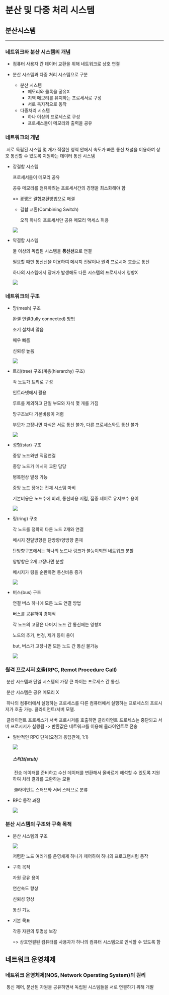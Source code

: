 # 분산 및 다중 처리 시스템

## 분산시스템

________

### 네트워크와 분산 시스템의 개념

- 컴퓨터 사용자 간 데이터 교환을 위해 네트워크로 상호 연결

- 분산 시스템과 다중 처리 시스템으로 구분
  - 분산 시스템
    - 메모리와 클록을 공유X
    - 지역 메모리를 유지하는 프로세서로 구성
    - 서로 독자적으로 동작
  - 다중처리 시스템
    - 하나 이상의 프로세스로 구성
    - 프로세스들이 메모리와 출력을 공유

### 네트워크의 개념

​	서로 독립된 시스템 몇 개가 적절한 영역 안에서 속도가 빠른 통신 채널을 이용하여 상호 통신할 수 있도록 지원하는 데이터 통신 시스템

- 강결합 시스템

  프로세서들이 메모리 공유

  공유 메모리를 점유하려는 프로세서간의 경쟁을 최소화해야 함

   => 경쟁은 결합교환방법으로 해결

  - 결합 교환(Combining Switch)

    오직 하나의 프로세서만 공유 메모리 액세스 허용

  <img class="image image--xl" src="https://user-images.githubusercontent.com/41600558/72244561-e61a4480-3631-11ea-8d80-8ec124ec129e.png"/>

- 약결합 시스템

  둘 이상의 독립된 시스템을 **통신선**으로 연결

  필요할 때만 통신선을 이용하여 메시지 전달이나 원격 프로시저 호출로 통신

  하나의 시스템에서 장애가 발생해도 다른 시스템의 프로세서에 영향X

  <img class="image image--xl" src="https://user-images.githubusercontent.com/41600558/72244650-106c0200-3632-11ea-9793-6698bab04e63.png"/>

### 네트워크의 구조

- 망(mesh) 구조

  완결 연결(fully connected) 방법

  초기 설치비 많음

  매우 빠름

  신뢰성 높음

  <img class="image image--xl" src="https://user-images.githubusercontent.com/41600558/72244683-1feb4b00-3632-11ea-944c-d9bd3c6d43e9.png"/>

- 트리(tree) 구조(계층(hierarchy) 구조)

  각 노트가 트리로 구성

  인트라넷에서 활용

  루트를 제외하고 단일 부모와 자식 몇 개를 가짐

  망구조보다 기본비용이 저렴

  부모가 고장나면 자식은 서로 통신 불가, 다른 프로세스와도 통신 불가

  <img class="image image--xl" src="https://user-images.githubusercontent.com/41600558/72244702-2d083a00-3632-11ea-9fec-9398d0ed8a99.png"/>

- 성형(star) 구조

  중앙 노드와만 직접연결

  중앙 노드가 메시지 교환 담당

  병목현상 발생 가능

  중앙 노드 장애는 전체 시스템 마비

  기본비용은 노드수에 비례, 통신비용 저렴, 집중 제어로 유지보수 용이

  <img class="image image--xl" src="https://user-images.githubusercontent.com/41600558/72244720-385b6580-3632-11ea-9470-3500aae14b79.png"/>

- 링(ring) 구조

  각 노드를 정확히 다른 노드 2개와 연결

  메시지 전달방향은 단방향/양방향 존재

  단방향구조에서는 하나의 노드나 링크가 불능이되면 네트워크 분할

  양방향은 2개 고장나면 분할

  메시지가 링을 순환하면 통신비용 증가

  <img class="image image--xl" src="https://user-images.githubusercontent.com/41600558/72244740-43ae9100-3632-11ea-84f8-6c0914180f3e.png"/>

- 버스(bus) 구조

  연결 버스 하나에 모든 노드 연결 방법

  버스를 공유하여 경제적

  각 노드의 고장은 나머지 노드 간 통신에는 영향X

  노드의 추가, 변경, 제거 등이 용이

  but, 버스가 고장나면 모든 노드 간 통신 불가능

  <img class="image image--xl" src="https://user-images.githubusercontent.com/41600558/72244760-4f01bc80-3632-11ea-82be-cca002174f69.png"/>

### 원격 프로시저 호출(RPC, Remot Procedure Call)

​	분산 시스템과 단일 시스템의 가장 큰 차이는 프로세스 간 통신.

​	분산 시스템은 공유 메모리 X

​	하나의 컴퓨터에서 실행하는 프로세스를 다른 컴퓨터에서 실행하는 프로세스의 프로시저가 호출 가능. 클라이언트/서버 모델.

​	클라이언트 프로세스가 서버 프로시저를 호출하면 클라이언트 프로세스는 중단되고 서버 프로시저가 실행됨 -> 반환값은 네트워크를 이용해 클라이언트로 전송

- 일반적인 RPC 단계(요청과 응답관계, 1:1)

  <img class="image image--xl" src="https://user-images.githubusercontent.com/41600558/72244787-59bc5180-3632-11ea-8939-ff4e54d89ec3.png"/>

  

  ##### 스터브(stub)

  ​	전송 데이터를 준비하고 수신 데이터를 변환해서 올바르게 해석할 수 있도록 지원하여 처리 결과를 교환하는 모듈

  ​	클라이언트 스터브와 서버 스터브로 분류

- RPC 동작 과정

  <img class="image image--xl" src="https://user-images.githubusercontent.com/41600558/72244810-63de5000-3632-11ea-8175-515ad0f105a2.png"/>

### 분산 시스템의 구조와 구축 목적

- 분산 시스템의 구조

  <img class="image image--xl" src="https://user-images.githubusercontent.com/41600558/72244827-7062a880-3632-11ea-99e6-5cb188b75f3e.png"/>

  저렴한 노드 여러개를 운영체제 하나가 제어하여 하나의 프로그램처럼 동작

- 구축 목적

  자원 공유 용이

  연산속도 향상

  신뢰성 향상

  통신 기능

- 기본 목표

  각종 자원의 투명성 보장

  => 상호연결된 컴퓨터를 사용자가 하나의 컴퓨터 시스템으로 인식할 수 있도록 함



## 네트워크 운영체제

### 네트워크 운영체제(NOS, Network Operating System)의 원리

​	통신 제어, 분산된 자원을 공유하면서 독립된 시스템들을 서로 연결하기 위해 개발

